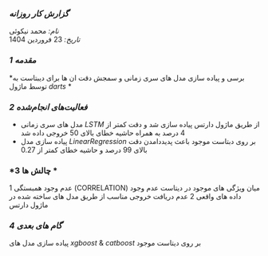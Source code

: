 ### *گزارش کار روزانه*
*نام:* محمد نیکوئی  
*تاریخ:* 23 فروردین 1404  


### *1 مقدمه*  
*برسی و پیاده سازی مدل های سری زمانی و سمجش دقت ان ها برای دیبتاست به توسط ماژول *darts* *


### *2 فعالیت‌های انجام‌شده*
* مدل های سری زمانی *LSTM* از طریق ماژول دارتس پیاده سازی شد و دقت کمتر از 4 درصد به همراه حاشیه خطای بالای 50 خروجی داده شد 
* پیاده سازی مدل *LinearRegression* بر روی دبتاست موجود باعث پدیددامدن دقت بالای 99 درصد و حاشیه خطای کمتر از 0.27 


### *3 چالش ها *  
1 عدم وجود همبستگی (CORRELATION) میان ویژگی های موجود در دیتاست 
عدم وجود داده های واقعی 2
عدم دریافت خروجی مناسب از طریق مدل های ساخته شده در ماژول دارتس 


### *4 گام های بعدی*  
پیاده سازی مدل های *xgboost* & *catboost* بر روی دیتاست موجود  